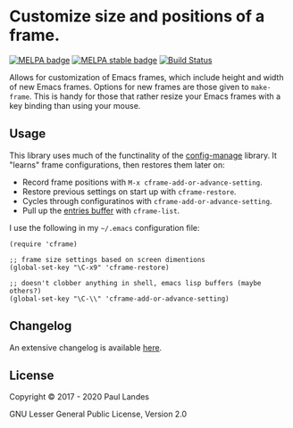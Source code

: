 # Customize size and positions of a frame.

[![MELPA badge][melpa-badge]][melpa-link]
[![MELPA stable badge][melpa-stable-badge]][melpa-stable-link]
[![Build Status][build-badge]][build-link]

Allows for customization of Emacs frames, which include height and width of
new Emacs frames.  Options for new frames are those given to `make-frame`.
This is handy for those that rather resize your Emacs frames with a key binding
than using your mouse.


## Usage

This library uses much of the functinality of
the
[config-manage](https://github.com/plandes/buffer-manage/blob/master/config-manage.el) library.
It "learns" frame configurations, then restores them later on:

* Record frame positions with `M-x cframe-add-or-advance-setting`.
* Restore previous settings on start up with `cframe-restore`.
* Cycles through configuratinos with `cframe-add-or-advance-setting`.
* Pull up the [entries buffer] with `cframe-list`.

I use the following in my `~/.emacs` configuration file:
```elisp
(require 'cframe)

;; frame size settings based on screen dimentions
(global-set-key "\C-x9" 'cframe-restore)

;; doesn't clobber anything in shell, emacs lisp buffers (maybe others?)
(global-set-key "\C-\\" 'cframe-add-or-advance-setting)
```


## Changelog

An extensive changelog is available [here](CHANGELOG.md).


## License

Copyright © 2017 - 2020 Paul Landes

GNU Lesser General Public License, Version 2.0


<!-- links -->
[entries buffer]: https://github.com/plandes/buffer-manage#entries-mode

[melpa-link]: https://melpa.org/#/cframe
[melpa-stable-link]: https://stable.melpa.org/#/cframe
[melpa-badge]: https://melpa.org/packages/cframe-badge.svg
[melpa-stable-badge]: https://stable.melpa.org/packages/cframe-badge.svg
[build-badge]: https://github.com/plandes/cframe/workflows/CI/badge.svg
[build-link]: https://github.com/plandes/cframe/actions
